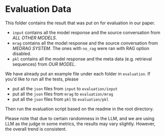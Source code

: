 # Evaluation Data

This folder contains the result that was put on for evaluation in our paper.

- `input` contains all the model response and the source conversation from *ALL OTHER MODELS*.
- `mrag` contains all the model response and the source conversation from *MEDRAG SYSTEM*. The ones with `no_rag` were ran with RAG option disabled.
- `pkl` contains all the model response and the meta data (e.g. retrieval sequences) from *OUR MODEL*.

We have already put an example file under each folder in `evaluation`. If you'd like to run all the tests, please

- put all the `json` files from `input` to `evaluation/input`
- put all the `json` files from `mrag` to `evaluation/mrag`
- put all the `json` files from `pkl` to `evaluation/pkl`

Then run the evaluation script based on the readme in the root directory.

Please note that due to certain randomness in the LLM, and we are using LLM as the judge in some metrics, the results may vary slightly. However, the overall trend is consistent.
